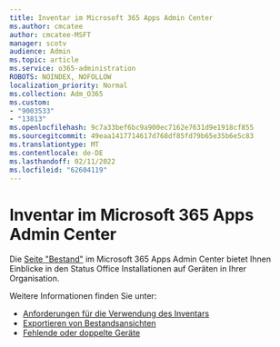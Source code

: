 ```yaml
---
title: Inventar im Microsoft 365 Apps Admin Center
ms.author: cmcatee
author: cmcatee-MSFT
manager: scotv
audience: Admin
ms.topic: article
ms.service: o365-administration
ROBOTS: NOINDEX, NOFOLLOW
localization_priority: Normal
ms.collection: Adm_O365
ms.custom:
- "9003533"
- "13813"
ms.openlocfilehash: 9c7a33bef6bc9a900ec7162e7631d9e1918cf855
ms.sourcegitcommit: 49eaa1417714617d768df85fd79b65e35b6e5c83
ms.translationtype: MT
ms.contentlocale: de-DE
ms.lasthandoff: 02/11/2022
ms.locfileid: "62604119"
---
```

# <a name="inventory-in-microsoft-365-apps-admin-center"></a>Inventar im Microsoft 365 Apps Admin Center

Die [Seite "Bestand"](https://docs.microsoft.com/deployoffice/admincenter/inventory) im Microsoft 365 Apps Admin Center bietet Ihnen Einblicke in den Status Office Installationen auf Geräten in Ihrer Organisation. 

Weitere Informationen finden Sie unter:

- [Anforderungen für die Verwendung des Inventars](https://docs.microsoft.com/deployoffice/admincenter/inventory#requirements-for-using-inventory)
- [Exportieren von Bestandsansichten](https://docs.microsoft.com/deployoffice/admincenter/inventory#export-inventory-views)
- [Fehlende oder doppelte Geräte](https://docs.microsoft.com/deployoffice/admincenter/inventory#missing-or-duplicate-devices)
